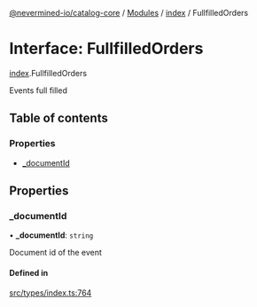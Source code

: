 [@nevermined-io/catalog-core](../README.md) / [Modules](../modules.md) / [index](../modules/index.md) / FullfilledOrders

# Interface: FullfilledOrders

[index](../modules/index.md).FullfilledOrders

Events full filled

## Table of contents

### Properties

- [\_documentId](index.FullfilledOrders.md#_documentid)

## Properties

### \_documentId

• **\_documentId**: `string`

Document id of the event

#### Defined in

[src/types/index.ts:764](https://github.com/nevermined-io/components-catalog/blob/bd89666/lib/src/types/index.ts#L764)
